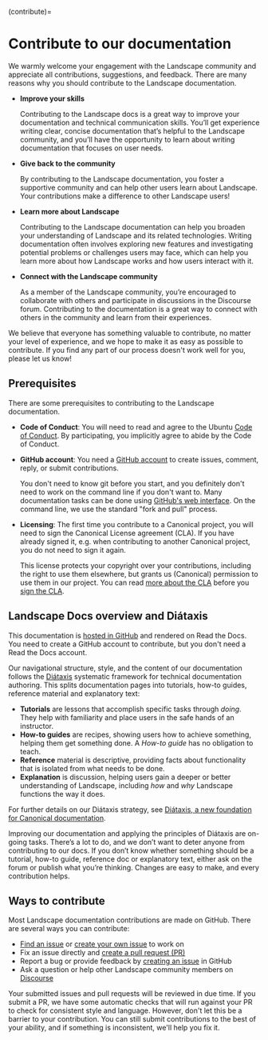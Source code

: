 (contribute)=
# Contribute to our documentation

We warmly welcome your engagement with the Landscape community and appreciate all contributions, suggestions, and feedback. There are many reasons why you should contribute to the Landscape documentation.

- **Improve your skills**
    
    Contributing to the Landscape docs is a great way to improve your documentation and technical communication skills. You’ll get experience writing clear, concise documentation that’s helpful to the Landscape community, and you’ll have the opportunity to learn about writing documentation that focuses on user needs.
    
- **Give back to the community**
    
    By contributing to the Landscape documentation, you foster a supportive community and can help other users learn about Landscape. Your contributions make a difference to other Landscape users!
    
- **Learn more about Landscape**
    
    Contributing to the Landscape documentation can help you broaden your understanding of Landscape and its related technologies. Writing documentation often involves exploring new features and investigating potential problems or challenges users may face, which can help you learn more about how Landscape works and how users interact with it.
    
- **Connect with the Landscape community**
    
    As a member of the Landscape community, you’re encouraged to collaborate with others and participate in discussions in the Discourse forum. Contributing to the documentation is a great way to connect with others in the community and learn from their experiences.


We believe that everyone has something valuable to contribute, no matter your level of experience, and we hope to make it as easy as possible to contribute. If you find any part of our process doesn't work well for you, please let us know!

## Prerequisites

There are some prerequisites to contributing to the Landscape documentation.

- **Code of Conduct**: You will need to read and agree to the Ubuntu [Code of Conduct](https://ubuntu.com/community/ethos/code-of-conduct). By participating, you implicitly agree to abide by the Code of Conduct.

- **GitHub account**: You need a [GitHub account](https://github.com/) to create issues, comment, reply, or submit contributions.

    You don't need to know git before you start, and you definitely don't need to work on the command line if you don't want to. Many documentation tasks can be done using [GitHub's web interface](https://docs.github.com/en/repositories/working-with-files/managing-files/editing-files). On the command line, we use the standard "fork and pull" process.

- **Licensing**: The first time you contribute to a Canonical project, you will need to sign the Canonical License agreement (CLA). If you have already signed it, e.g. when contributing to another Canonical project, you do not need to sign it again.

    This license protects your copyright over your contributions, including the right to use them elsewhere, but grants us (Canonical) permission to use them in our project. You can read [more about the CLA](https://ubuntu.com/legal/contributors) before you [sign the CLA](https://ubuntu.com/legal/contributors/agreement).

## Landscape Docs overview and Diátaxis

This documentation is [hosted in GitHub](https://github.com/canonical/landscape-documentation) and rendered on Read the Docs. You need to create a GitHub account to contribute, but you don't need a Read the Docs account.

Our navigational structure, style, and the content of our documentation follows the [Diátaxis](https://diataxis.fr/) systematic framework for technical documentation authoring. This splits documentation pages into tutorials, how-to guides, reference material and explanatory text:

- **Tutorials** are lessons that accomplish specific tasks through *doing*. They help with familiarity and place users in the safe hands of an instructor.
- **How-to guides** are recipes, showing users how to achieve something, helping them get something done. A *How-to guide* has no obligation to teach.
- **Reference** material is descriptive, providing facts about functionality that is isolated from what needs to be done.
- **Explanation** is discussion, helping users gain a deeper or better understanding of Landscape, including *how* and *why* Landscape functions the way it does.

For further details on our Diátaxis strategy, see [Diátaxis, a new foundation for Canonical documentation](https://ubuntu.com/blog/diataxis-a-new-foundation-for-canonical-documentation).

Improving our documentation and applying the principles of Diátaxis are on-going tasks. There’s a lot to do, and we don’t want to deter anyone from contributing to our docs. If you don’t know whether something should be a tutorial, how-to guide, reference doc or explanatory text, either ask on the forum or publish what you’re thinking. Changes are easy to make, and every contribution helps.

## Ways to contribute

Most Landscape documentation contributions are made on GitHub. There are several ways you can contribute:

- [Find an issue](https://github.com/canonical/landscape-documentation/issues) or [create your own issue](https://github.com/canonical/landscape-documentation/issues/new) to work on
- Fix an issue directly and [create a pull request (PR)](https://github.com/canonical/landscape-documentation/pulls)
- Report a bug or provide feedback by [creating an issue](https://github.com/canonical/landscape-documentation/issues/new) in GitHub
- Ask a question or help other Landscape community members on [Discourse](https://discourse.ubuntu.com/c/project/landscape/89)

Your submitted issues and pull requests will be reviewed in due time. If you submit a PR, we have some automatic checks that will run against your PR to check for consistent style and language. However, don't let this be a barrier to your contribution. You can still submit contributions to the best of your ability, and if something is inconsistent, we'll help you fix it.

